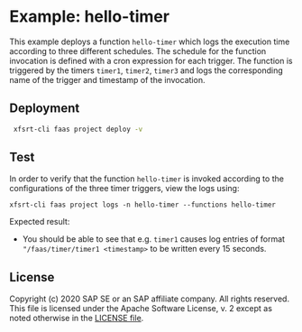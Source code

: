 # Example: hello-timer

This example deploys a function `hello-timer` which logs the execution time according to three different schedules.
The schedule for the function invocation is defined with a cron expression for each trigger.
The function is triggered by the timers `timer1`, `timer2`, `timer3` and logs the corresponding name of the trigger and timestamp of the invocation. 

## Deployment
```bash
 xfsrt-cli faas project deploy -v
```

## Test
In order to verify that the function `hello-timer` is invoked according to the configurations of the three timer triggers, view the logs using:
```
xfsrt-cli faas project logs -n hello-timer --functions hello-timer
```

Expected result:
* You should be able to see that e.g. `timer1` causes log entries of format `"/faas/timer/timer1 <timestamp>` to be written every 15 seconds.

## License
Copyright (c) 2020 SAP SE or an SAP affiliate company. All rights reserved.
This file is licensed under the Apache Software License, v. 2 except as noted otherwise in the [LICENSE file](../LICENSE.txt).
